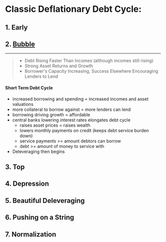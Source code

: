 # **Classic Deflationary Debt Cycle:**



## 1. Early


## 2. [Bubble](02_bubble.ipynb)
---
> - Debt Rising Faster Than Incomes (although incomes still rising)
> - Strong Asset Returns and Growth 
> - Borrower's Capacity Increasing, Success Elsewhere Encouraging Lenders to Lend 
#### Short Term Debt Cycle
- increased borrowing and spending = increased incomes and asset valuations 
- more collateral to borrow against = more lenders can lend 
- borrowing driving growth = affordable 
- central banks lowering interest rates elongates debt cycle 
    - raises asset prices = raises wealth 
    - lowers monthly payments on credit (keeps debt service burden down)
    - service payments >= amount debtors can borrow 
    - debt >= amount of money to service with 
- Deleveraging then begins 


## 3. Top
## 4. Depression 
## 5. Beautiful Deleveraging 
## 6. Pushing on a String 
## 7. Normalization 


